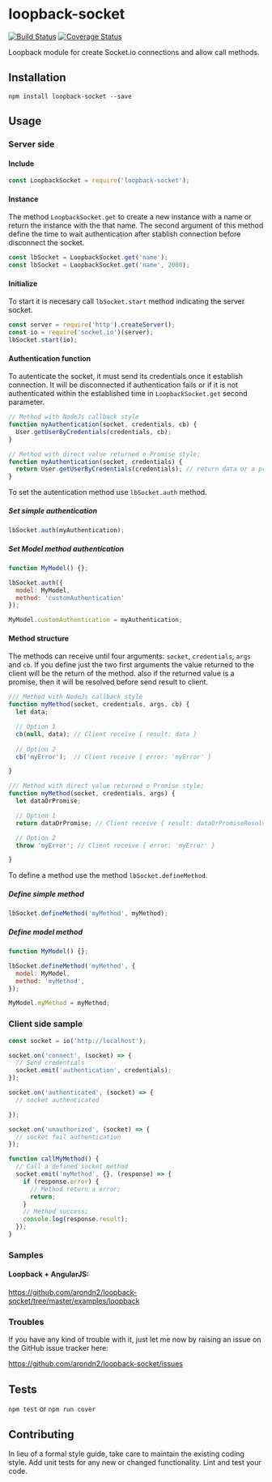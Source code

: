 loopback-socket
=========

[![Build Status](https://travis-ci.org/arondn2/loopback-socket.svg?branch=master)](https://travis-ci.org/arondn2/loopback-socket)
[![Coverage Status](https://coveralls.io/repos/github/arondn2/loopback-socket/badge.svg?branch=master)](https://coveralls.io/github/arondn2/loopback-socket?branch=master)

Loopback module for create Socket.io connections and allow call methods.

## Installation

`npm install loopback-socket --save`

## Usage

### Server side

#### Include
```js
const LoopbackSocket = require('loopback-socket');
```

#### Instance

The method `LoopbackSocket.get` to create a new instance with a name or return the instance with the that name. The second argument of this method define the time to wait authentication after stablish connection before disconnect the socket.

```js
const lbSocket = LoopbackSocket.get('name');
const lbSocket = LoopbackSocket.get('name', 2000);
```

#### Initialize

To start it is necesary call `lbSocket.start` method indicating the server socket.

```js
const server = require('http').createServer();
const io = require('socket.io')(server);
lbSocket.start(io);
```

#### Authentication function

To autenticate the socket, it must send its credentials once it establish connection. It will be disconnected if authentication fails or if it is not authenticated within the established time in `LoopbackSocket.get` second parameter.

```js
// Method with NodeJs callback style
function myAuthentication(socket, credentials, cb) {
  User.getUserByCredentials(credentials, cb);
}

// Method with direct value returned o Promise style;
function myAuthentication(socket, credentials) {
  return User.getUserByCredentials(credentials); // return data or a promise
}
```

To set the autentication method use `lbSocket.auth` method.

##### Set simple authentication

```js
lbSocket.auth(myAuthentication);
```

##### Set Model method authentication

```js
function MyModel() {};

lbSocket.auth({
  model: MyModel,
  method: 'customAuthentication'
});

MyModel.customAuthentication = myAuthentication;
```

#### Method structure

The methods can receive until four arguments: `socket`, `credentials`, `args` and `cb`. If you define just the two first arguments the value returned to the client will be the return of the method. also if the returned value is a promise, then it will be resolved before send result to client.

```js
/// Method with NodeJs callback style
function myMethod(socket, credentials, args, cb) {
  let data;

  // Option 1
  cb(null, data); // Client receive { result: data }
  
  // Option 2
  cb('myError');  // Client receive { error: 'myError' }

}

/// Method with direct value returned o Promise style;
function myMethod(socket, credentials, args) {
  let dataOrPromise;

  // Option 1
  return dataOrPromise; // Client receive { result: dataOrPromiseResolvedValue }

  // Option 2
  throw 'myError'; // Client receive { error: 'myError' }

}
```

To define a method use the method `lbSocket.defineMethod`.

##### Define simple method

```js
lbSocket.defineMethod('myMethod', myMethod);
```

##### Define model method

```js
function MyModel() {};

lbSocket.defineMethod('myMethod', {
  model: MyModel,
  method: 'myMethod',
});

MyModel.myMethod = myMethod;

```

### Client side sample

```js
const socket = io('http://localhost');

socket.on('connect', (socket) => {
  // Send credentials
  socket.emit('authentication', credentials);
});

socket.on('authenticated', (socket) => {
  // socket authenticated

});

socket.on('unauthorized', (socket) => {
  // socket fail authentication
});

function callMyMethod() {
  // Call a defined socket method
  socket.emit('myMethod', {}, (response) => {
    if (response.error) {
      // Method return a error;
      return;
    }
    // Method success;
    console.log(response.result);
  });
}

```

### Samples

#### Loopback + AngularJS:

https://github.com/arondn2/loopback-socket/tree/master/examples/loopback

### Troubles

If you have any kind of trouble with it, just let me now by raising an issue on the GitHub issue tracker here:

https://github.com/arondn2/loopback-socket/issues

## Tests

`npm test` or `npm run cover`

## Contributing

In lieu of a formal style guide, take care to maintain the existing coding style. Add unit tests for any new or changed functionality. Lint and test your code.
